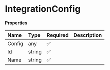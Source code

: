 # IntegrationConfig

**Properties**

| Name   | Type   | Required | Description |
| :----- | :----- | :------- | :---------- |
| Config | any    | ✅       |             |
| Id     | string | ✅       |             |
| Name   | string | ✅       |             |
